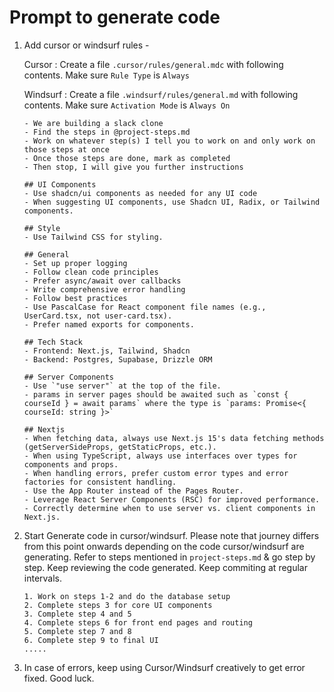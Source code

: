 # Prompt to generate code 

1. Add cursor or windsurf rules - 
    
    Cursor : Create a file `.cursor/rules/general.mdc` with following contents. Make sure `Rule Type` is `Always`

    Windsurf : Create a file `.windsurf/rules/general.md` with following contents. Make sure `Activation Mode` is `Always On`

    ```
    - We are building a slack clone
    - Find the steps in @project-steps.md
    - Work on whatever step(s) I tell you to work on and only work on those steps at once
    - Once those steps are done, mark as completed
    - Then stop, I will give you further instructions

    ## UI Components
    - Use shadcn/ui components as needed for any UI code
    - When suggesting UI components, use Shadcn UI, Radix, or Tailwind components.

    ## Style
    - Use Tailwind CSS for styling.

    ## General
    - Set up proper logging
    - Follow clean code principles
    - Prefer async/await over callbacks
    - Write comprehensive error handling
    - Follow best practices
    - Use PascalCase for React component file names (e.g., UserCard.tsx, not user-card.tsx).
    - Prefer named exports for components.

    ## Tech Stack
    - Frontend: Next.js, Tailwind, Shadcn
    - Backend: Postgres, Supabase, Drizzle ORM

    ## Server Components
    - Use `"use server"` at the top of the file.
    - params in server pages should be awaited such as `const { courseId } = await params` where the type is `params: Promise<{ courseId: string }>`

    ## Nextjs
    - When fetching data, always use Next.js 15's data fetching methods (getServerSideProps, getStaticProps, etc.).
    - When using TypeScript, always use interfaces over types for components and props.
    - When handling errors, prefer custom error types and error factories for consistent handling.
    - Use the App Router instead of the Pages Router.
    - Leverage React Server Components (RSC) for improved performance.
    - Correctly determine when to use server vs. client components in Next.js.
    ```
2. Start Generate code in cursor/windsurf. Please note that journey differs from this point onwards depending on the code cursor/windsurf are generating. Refer to steps mentioned in `project-steps.md` & go step by step. Keep reviewing the code generated. Keep commiting at regular intervals.
    ```
    1. Work on steps 1-2 and do the database setup
    2. Complete steps 3 for core UI components
    3. Complete step 4 and 5
    4. Complete steps 6 for front end pages and routing
    5. Complete step 7 and 8
    6. Complete step 9 to final UI
    .....
    ```
3. In case of errors, keep using Cursor/Windsurf creatively to get error fixed. Good luck.